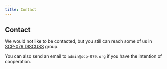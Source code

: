 ```yaml
---
title: Contact
---
```


## Contact

We would not like to be contacted, but you still can reach some of us 
in <a href="https://t.me/SCP_079_DISCUSS" target="_blank">SCP-079 DISCUSS</a> group.

You can also send an email to `admin@scp-079.org` if you have the 
intention of cooperation.

<audio src="/audio/page/contact.ogg" autoplay></audio>
